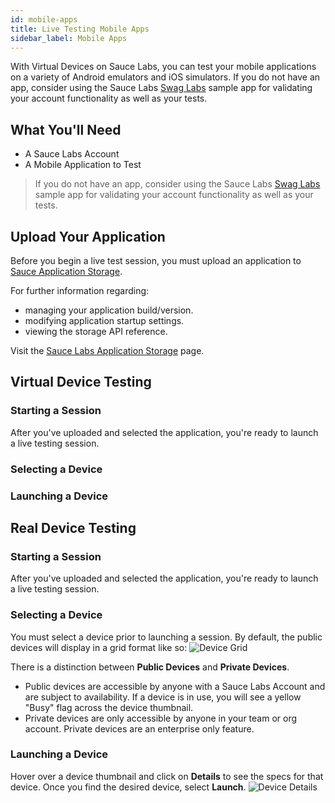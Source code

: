```yaml
---
id: mobile-apps
title: Live Testing Mobile Apps
sidebar_label: Mobile Apps
---
```


With Virtual Devices on Sauce Labs, you can test your mobile applications on a variety of Android emulators and iOS simulators. If you do not have an app, consider using the Sauce Labs [Swag Labs](https://github.com/saucelabs/sample-app-mobile) sample app for validating your account functionality as well as your tests. 

## What You'll Need
* A Sauce Labs Account
* A Mobile Application to Test
> If you do not have an app, consider using the Sauce Labs [Swag Labs](https://github.com/saucelabs/sample-app-mobile) sample app for validating your account functionality as well as your tests.

## Upload Your Application
Before you begin a live test session, you must upload an application to [Sauce Application Storage](storage.md).

For further information regarding:

* managing your application build/version.
* modifying application startup settings.
* viewing the storage API reference.

Visit the [Sauce Labs Application Storage](storage.md) page.

## Virtual Device Testing

### Starting a Session

After you've uploaded and selected the application, you're ready to launch a live testing session. 

### Selecting a Device

### Launching a Device

## Real Device Testing

### Starting a Session

After you've uploaded and selected the application, you're ready to launch a live testing session. 

### Selecting a Device

You must select a device prior to launching a session. By default, the public devices will display in a grid format like so:
    ![Device Grid](../../assets/device-grid.png)

There is a distinction between __Public Devices__ and __Private Devices__.

* Public devices are accessible by anyone with a Sauce Labs Account and are subject to availability. If a device is in use, you will see a yellow "Busy" flag across the device thumbnail.
* Private devices are only accessible by anyone in your team or org account. Private devices are an enterprise only feature.

### Launching a Device

Hover over a device thumbnail and click on __Details__ to see the specs for that device. Once you find the desired device, select __Launch__.
    ![Device Details](../../assets/device-details.png)